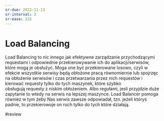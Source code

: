 ```yaml
---
sr-due: 2022-11-13
sr-interval: 2
sr-ease: 222
---
```


# Load Balancing

Load Balancing to nic innego jak efektywne zarządzanie przychodzącymi requestami i odpowiednie przekierowywanie ich do aplikacji/serwisów, które mogą je obsłużyć.
Moga one być przekierowane losowo, czyli w efekcie wszystkie serwisy będą obłożone pracą równomiernie lub spojrzęc na obłożenie serwisów i czas przetwarzania przez nich requestów i kierować requesty tylko do tych maszynek, które szybko obsługują requesty z niskim obłożeniem.
Albo regułami, jesli przyjdzie duże zapytanie to wtedy na serwis na lepszej maszynce.
Load Balancer pomoga równiez w tym żeby Nas serwis zawsze odpowiadał, tzn. jeżeli któryś padnie, to przekierowuje on ruch tylko do tych które działają.

#review 
